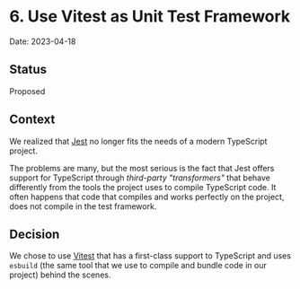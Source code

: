 # 6. Use Vitest as Unit Test Framework

Date: 2023-04-18

## Status

Proposed

## Context

We realized that [Jest](https://jestjs.io/) no longer fits the needs of a modern TypeScript project.

The problems are many, but the most serious is the fact that Jest offers support for TypeScript through _third-party "transformers"_ that behave differently from the tools the project uses to compile TypeScript code. It often happens that code that compiles and works perfectly on the project, does not compile in the test framework.

## Decision

We chose to use [Vitest](https://vitest.dev/) that has a first-class support to TypeScript and uses `esbuild` (the same tool that we use to compile and bundle code in our project) behind the scenes.
